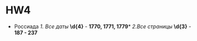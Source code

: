 # HW4
* Россиада
*1. Все даты*  **\d{4}** - **1770, 1771, 1779***
*2.Все страницы* **\d{3}** - **187 - 237**
